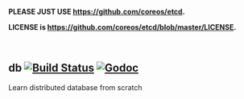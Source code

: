 
**PLEASE JUST USE https://github.com/coreos/etcd.**

**LICENSE is https://github.com/coreos/etcd/blob/master/LICENSE.**

<br>

## db [![Build Status](https://img.shields.io/travis/gyuho/db.svg?style=flat-square)](https://travis-ci.org/gyuho/db) [![Godoc](http://img.shields.io/badge/go-documentation-blue.svg?style=flat-square)](https://godoc.org/github.com/gyuho/db)

Learn distributed database from scratch

